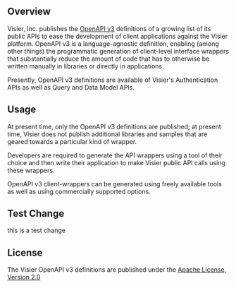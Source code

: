 ## Overview
Visier, Inc. publishes the [OpenAPI v3](https://spec.openapis.org/oas/latest.html) definitions of a growing list of its public APIs to ease the development of client applications against the Visier platform. OpenAPI v3 is a language-agnostic definition, enabling (among other things) the programmatic generation of client-level interface wrappers that substantially reduce the amount of code that has to otherwise be written manually in libraries or directly in applications.

Presently, OpenAPI v3 definitions are available of Visier's Authentication APIs as well as Query and Data Model APIs.

## Usage
At present time, only the OpenAPI v3 definitions are published; at present time, Visier does not publish additional libraries and samples that are geared towards a particular kind of wrapper. 

Developers are required to generate the API wrappers using a tool of their choice and then write their application to make Visier public API calls using these wrappers.

OpenAPI v3 client-wrappers can be generated using freely available tools as well as using commercially supported options.

## Test Change
this is a test change

## License
The Visier OpenAPI v3 definitions are published under the [Apache License, Version 2.0](https://www.apache.org/licenses/LICENSE-2.0)
